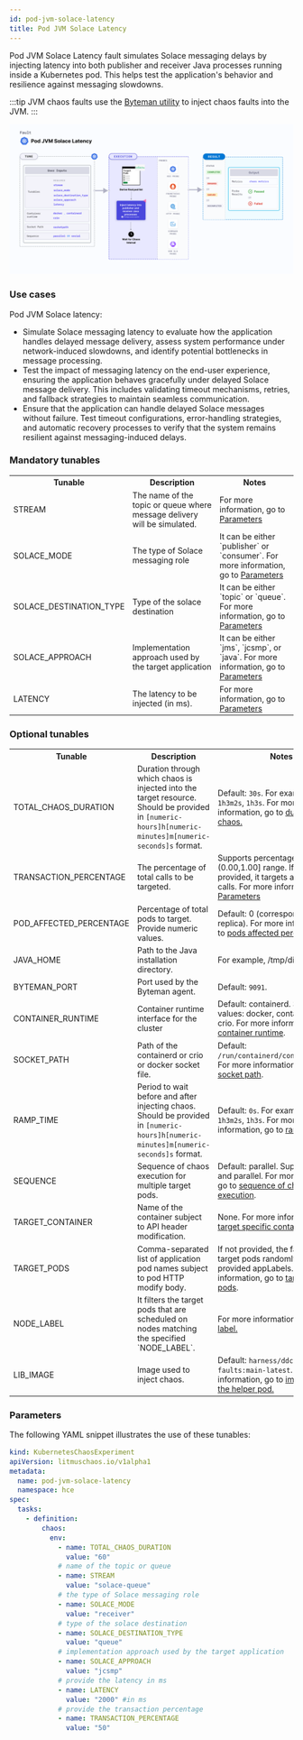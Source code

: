 ```yaml
---
id: pod-jvm-solace-latency
title: Pod JVM Solace Latency
---
```


Pod JVM Solace Latency fault simulates Solace messaging delays by injecting latency into both publisher and receiver Java processes running inside a Kubernetes pod. This helps test the application's behavior and resilience against messaging slowdowns.

:::tip
JVM chaos faults use the [Byteman utility](https://byteman.jboss.org/) to inject chaos faults into the JVM.
:::

![Pod JVM Solace Latency](./static/images/pod-jvm-solace-latency.png)

### Use cases
Pod JVM Solace latency:
- Simulate Solace messaging latency to evaluate how the application handles delayed message delivery, assess system performance under network-induced slowdowns, and identify potential bottlenecks in message processing.
- Test the impact of messaging latency on the end-user experience, ensuring the application behaves gracefully under delayed Solace message delivery. This includes validating timeout mechanisms, retries, and fallback strategies to maintain seamless communication.
- Ensure that the application can handle delayed Solace messages without failure. Test timeout configurations, error-handling strategies, and automatic recovery processes to verify that the system remains resilient against messaging-induced delays.

### Mandatory tunables
<table>
  <tr>
    <th> Tunable </th>
    <th> Description </th>
    <th> Notes </th>
  </tr>
 <tr>
    <td> STREAM </td>
    <td> The name of the topic or queue where message delivery will be simulated. </td>
    <td> For more information, go to <a href= "#parameters">Parameters</a></td>
  </tr>
  <tr>
    <td> SOLACE_MODE </td>
    <td> The type of Solace messaging role </td>
    <td> It can be either `publisher` or `consumer`. For more information, go to <a href= "#parameters">Parameters</a></td>
  </tr>
  <tr>
    <td> SOLACE_DESTINATION_TYPE </td>
    <td> Type of the solace destination </td>
    <td> It can be either `topic` or `queue`. For more information, go to <a href= "#parameters">Parameters</a></td>
  </tr>
  <tr>
    <td> SOLACE_APPROACH </td>
    <td> Implementation approach used by the target application </td>
    <td> It can be either `jms`, `jcsmp`, or `java`. For more information, go to <a href= "#parameters">Parameters</a></td>
  </tr>
 <tr>
    <td> LATENCY </td>
    <td> The latency to be injected (in ms). </td>
    <td> For more information, go to <a href= "#parameters">Parameters</a></td>
  </tr>
</table>

### Optional tunables
<table>
  <tr>
    <th> Tunable </th>
    <th> Description </th>
    <th> Notes </th>
  </tr>
 <tr>
    <td> TOTAL_CHAOS_DURATION </td>
    <td> Duration through which chaos is injected into the target resource. Should be provided in <code>[numeric-hours]h[numeric-minutes]m[numeric-seconds]s</code> format. </td>
    <td> Default: <code>30s</code>. For example: <code>1m25s</code>, <code>1h3m2s</code>, <code>1h3s</code>. For more information, go to <a href="/docs/chaos-engineering/use-harness-ce/chaos-faults/common-tunables-for-all-faults/#duration-of-the-chaos"> duration of the chaos.</a></td>
  </tr>
  <tr>
    <td> TRANSACTION_PERCENTAGE </td>
    <td> The percentage of total calls to be targeted. </td>
    <td> Supports percentage in (0.00,1.00] range. If not provided, it targets all matching calls. For more information, go to <a href= "#parameters">Parameters</a></td>
  </tr>
  <tr>
    <td> POD_AFFECTED_PERCENTAGE </td>
    <td> Percentage of total pods to target. Provide numeric values. </td>
    <td> Default: 0 (corresponds to 1 replica). For more information, go to <a href="/docs/chaos-engineering/chaos-faults/use-harness-ce/kubernetes/pod/common-tunables-for-pod-faults#pod-affected-percentage">pods affected percentage </a> </td>
    </tr>
  <tr>
    <td> JAVA_HOME </td>
    <td> Path to the Java installation directory. </td>
    <td> For example, /tmp/dir/jdk. </td>
  </tr>
  <tr>
    <td> BYTEMAN_PORT </td>
    <td> Port used by the Byteman agent. </td>
    <td> Default: <code>9091</code>. </td>
  </tr>
  <tr>
    <td> CONTAINER_RUNTIME </td>
    <td> Container runtime interface for the cluster</td>
    <td> Default: containerd. Support values: docker, containerd and crio. For more information, go to <a href="/docs/chaos-engineering/use-harness-ce/chaos-faults/kubernetes/pod/pod-api-modify-body#container-runtime-and-socket-path">container runtime</a>.</td>
    </tr>
    <tr>
    <td> SOCKET_PATH </td>
    <td> Path of the containerd or crio or docker socket file. </td>
    <td> Default: <code>/run/containerd/containerd.sock</code>. For more information, go to <a href="/docs/chaos-engineering/use-harness-ce/chaos-faults/kubernetes/pod/pod-api-modify-body#container-runtime-and-socket-path">socket path</a>.</td>
    </tr>
  <tr>
    <td> RAMP_TIME </td>
    <td> Period to wait before and after injecting chaos. Should be provided in <code>[numeric-hours]h[numeric-minutes]m[numeric-seconds]s</code> format. </td>
    <td> Default: <code>0s</code>. For example: <code>1m25s</code>, <code>1h3m2s</code>, <code>1h3s</code>. For more information, go to <a href= "/docs/chaos-engineering/use-harness-ce/chaos-faults/common-tunables-for-all-faults#ramp-time">ramp time.</a></td>
  </tr>
  <tr>
    <td> SEQUENCE </td>
    <td> Sequence of chaos execution for multiple target pods. </td>
    <td> Default: parallel. Supports serial and parallel. For more information, go to <a href="/docs/chaos-engineering/use-harness-ce/chaos-faults/common-tunables-for-all-faults#sequence-of-chaos-execution">sequence of chaos execution</a>.</td>
    </tr>
  <tr>
    <td> TARGET_CONTAINER </td>
    <td> Name of the container subject to API header modification. </td>
    <td> None. For more information, go to <a href="/docs/chaos-engineering/use-harness-ce/chaos-faults/kubernetes/pod/common-tunables-for-pod-faults#target-specific-container">target specific container</a></td>
    </tr>
  <tr>
    <td> TARGET_PODS </td>
    <td> Comma-separated list of application pod names subject to pod HTTP modify body.</td>
    <td> If not provided, the fault selects target pods randomly based on provided appLabels. For more information, go to <a href="/docs/chaos-engineering/use-harness-ce/chaos-faults/kubernetes/pod/common-tunables-for-pod-faults#target-specific-pods"> target specific pods</a>.</td>
    </tr>
  <tr>
    <td> NODE_LABEL </td>
    <td> It filters the target pods that are scheduled on nodes matching the specified `NODE_LABEL`. </td>
    <td> For more information, go to <a href="/docs/chaos-engineering/use-harness-ce/chaos-faults/kubernetes/node/common-tunables-for-node-faults#target-nodes-with-labels">node label.</a></td>
    </tr>
  <tr>
    <td> LIB_IMAGE </td>
    <td> Image used to inject chaos. </td>
    <td> Default: <code>harness/ddcr-faults:main-latest</code>. For more information, go to <a href = "/docs/chaos-engineering/use-harness-ce/chaos-faults/common-tunables-for-all-faults#image-used-by-the-helper-pod">image used by the helper pod.</a></td>
    </tr>
</table>

### Parameters

The following YAML snippet illustrates the use of these tunables:

[embedmd]:# (./static/manifests/pod-jvm-solace-latency/params.yaml yaml)
```yaml
kind: KubernetesChaosExperiment
apiVersion: litmuschaos.io/v1alpha1
metadata:
  name: pod-jvm-solace-latency
  namespace: hce
spec:
  tasks:
    - definition:
        chaos:
          env:
            - name: TOTAL_CHAOS_DURATION
              value: "60"
            # name of the topic or queue
            - name: STREAM
              value: "solace-queue"
            # the type of Solace messaging role
            - name: SOLACE_MODE
              value: "receiver"
            # type of the solace destination
            - name: SOLACE_DESTINATION_TYPE
              value: "queue"
            # implementation approach used by the target application
            - name: SOLACE_APPROACH
              value: "jcsmp"
            # provide the latency in ms
            - name: LATENCY
              value: "2000" #in ms
            # provide the transaction percentage
            - name: TRANSACTION_PERCENTAGE
              value: "50"
```